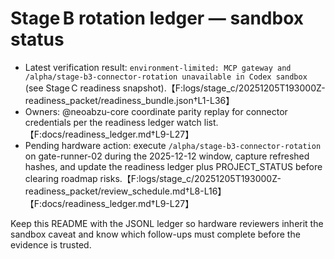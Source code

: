 # Stage B rotation ledger — sandbox status

- Latest verification result: `environment-limited: MCP gateway and /alpha/stage-b3-connector-rotation unavailable in Codex sandbox` (see Stage C readiness snapshot).【F:logs/stage_c/20251205T193000Z-readiness_packet/readiness_bundle.json†L1-L36】
- Owners: @neoabzu-core coordinate parity replay for connector credentials per the readiness ledger watch list.【F:docs/readiness_ledger.md†L9-L27】
- Pending hardware action: execute `/alpha/stage-b3-connector-rotation` on gate-runner-02 during the 2025-12-12 window, capture refreshed hashes, and update the readiness ledger plus PROJECT_STATUS before clearing roadmap risks.【F:logs/stage_c/20251205T193000Z-readiness_packet/review_schedule.md†L8-L16】【F:docs/readiness_ledger.md†L9-L27】

Keep this README with the JSONL ledger so hardware reviewers inherit the sandbox caveat and know which follow-ups must complete before the evidence is trusted.
